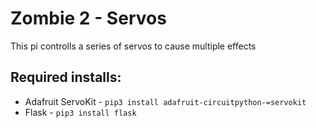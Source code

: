 # Zombie 2 - Servos
This pi controlls a series of servos to cause multiple effects
## Required installs:
- Adafruit ServoKit - `pip3 install adafruit-circuitpython-=servokit`
- Flask - `pip3 install flask`